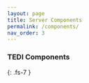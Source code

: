 ```yaml
---
layout: page
title: Server Components
permalink: /components/
nav_order: 3
---
```


### TEDI Components
{: .fs-7 }